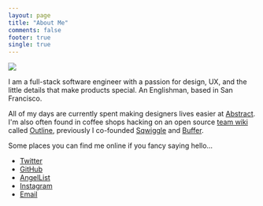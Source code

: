 ```yaml
---
layout: page
title: "About Me"
comments: false
footer: true
single: true
---
```


<p class="me"><img src="http://www.gravatar.com/avatar/166e0b975c36bbe15caa65209940035c.png" /></p>

<p>I am a full-stack software engineer with a passion for design, UX, and the little details that make products special. An Englishman, based in San Francisco.</p>
<p>All of my days are currently spent making designers lives easier at <a href="https://www.abstractapp.com">Abstract</a>. I'm also often found in coffee shops hacking on an open source <a href="https://getoutline.com">team wiki</a> called <a href="https://getoutline.com">Outline</a>, previously I co-founded <a href="https://sqwiggle.com">Sqwiggle</a> and <a href="https://bufferapp.com">Buffer</a>.</p>

<p>Some places you can find me online if you fancy saying hello…</p>

<ul>
    <li>
        <a itemprop="url" rel="me" href="https://twitter.com/tommoor">Twitter</a>
    </li>
    <li>
        <a itemprop="url" rel="me" href="https://github.com/tommoor">GitHub</a>
    </li>
    <li>
        <a itemprop="url" rel="me" href="https://angel.co/tommoor">AngelList</a>
    </li>
    <li>
      <a itemprop="url" rel="me" href="http://instagram.com/tommoor">Instagram</a>
    </li>
    <li>
      <a itemprop="email" href="mailto:tom.moor@gmail.com">Email</a>
    </li>
</ul>
